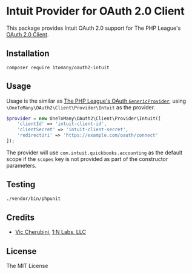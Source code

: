 # Intuit Provider for OAuth 2.0 Client

This package provides Intuit OAuth 2.0 support for The PHP League's [OAuth 2.0 Client](https://github.com/thephpleague/oauth2-client).


## Installation

```
composer require 1tomany/oauth2-intuit
```


## Usage

Usage is the similar as [The PHP League's OAuth `GenericProvider`](https://oauth2-client.thephpleague.com/usage/), using `\OneToMany\OAuth2\Client\Provider\Intuit` as the provider.

```php
$provider = new OneToMany\OAuth2\Client\Provider\Intuit([
    'clientId' => 'intuit-client-id',
    'clientSecret' => 'intuit-client-secret',
    'redirectUri' => 'https://example.com/oauth/connect'
]);
```

The provider will use `com.intuit.quickbooks.accounting` as the default scope if the `scopes` key is not provided as part of the constructor parameters.

## Testing

``` bash
./vendor/bin/phpunit
```


## Credits

- [Vic Cherubini](https://github.com/viccherubini), [1:N Labs, LLC](https://1tomany.com)


## License

The MIT License
